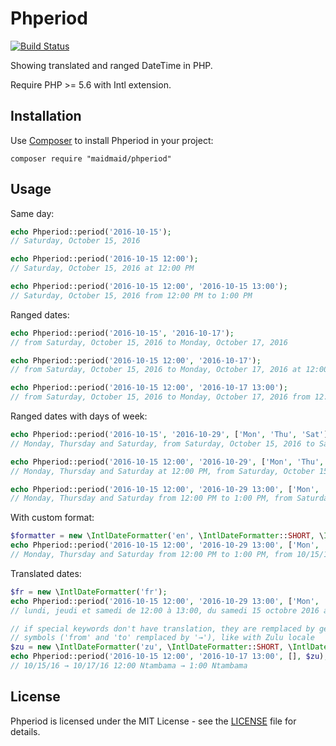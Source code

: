 Phperiod
========

[![Build Status](https://travis-ci.org/maidmaid/phperiod.svg?branch=master)](https://travis-ci.org/maidmaid/phperiod)   

Showing translated and ranged DateTime in PHP. 

Require PHP >= 5.6 with Intl extension.

## Installation

Use [Composer](http://getcomposer.org/) to install Phperiod in your project:

```shell
composer require "maidmaid/phperiod"
```


## Usage

Same day:

```php
echo Phperiod::period('2016-10-15');
// Saturday, October 15, 2016

echo Phperiod::period('2016-10-15 12:00');
// Saturday, October 15, 2016 at 12:00 PM

echo Phperiod::period('2016-10-15 12:00', '2016-10-15 13:00');
// Saturday, October 15, 2016 from 12:00 PM to 1:00 PM
```

Ranged dates:

```php
echo Phperiod::period('2016-10-15', '2016-10-17');
// from Saturday, October 15, 2016 to Monday, October 17, 2016

echo Phperiod::period('2016-10-15 12:00', '2016-10-17');
// from Saturday, October 15, 2016 to Monday, October 17, 2016 at 12:00 PM

echo Phperiod::period('2016-10-15 12:00', '2016-10-17 13:00');
// from Saturday, October 15, 2016 to Monday, October 17, 2016 from 12:00 PM to 1:00 PM
```

Ranged dates with days of week: 

```php
echo Phperiod::period('2016-10-15', '2016-10-29', ['Mon', 'Thu', 'Sat']);
// Monday, Thursday and Saturday, from Saturday, October 15, 2016 to Saturday, October 29, 2016

echo Phperiod::period('2016-10-15 12:00', '2016-10-29', ['Mon', 'Thu', 'Sat']);
// Monday, Thursday and Saturday at 12:00 PM, from Saturday, October 15, 2016 to Saturday, October 29, 2016

echo Phperiod::period('2016-10-15 12:00', '2016-10-29 13:00', ['Mon', 'Thu', 'Sat']);
// Monday, Thursday and Saturday from 12:00 PM to 1:00 PM, from Saturday, October 15, 2016 to Saturday, October 29, 2016
```

With custom format:

```php
$formatter = new \IntlDateFormatter('en', \IntlDateFormatter::SHORT, \IntlDateFormatter::SHORT);
echo Phperiod::period('2016-10-15 12:00', '2016-10-29 13:00', ['Mon', 'Thu', 'Sat'], $formatter);
// Monday, Thursday and Saturday from 12:00 PM to 1:00 PM, from 10/15/16 to 10/29/16
```

Translated dates:

```php
$fr = new \IntlDateFormatter('fr');
echo Phperiod::period('2016-10-15 12:00', '2016-10-29 13:00', ['Mon', 'Thu', 'Sat'], $fr);
// lundi, jeudi et samedi de 12:00 à 13:00, du samedi 15 octobre 2016 au samedi 29 octobre 2016

// if special keywords don't have translation, they are remplaced by generic
// symbols ('from' and 'to' remplaced by '→'), like with Zulu locale
$zu = new \IntlDateFormatter('zu', \IntlDateFormatter::SHORT, \IntlDateFormatter::SHORT);
echo Phperiod::period('2016-10-15 12:00', '2016-10-17 13:00', [], $zu);
// 10/15/16 → 10/17/16 12:00 Ntambama → 1:00 Ntambama
```

## License

Phperiod is licensed under the MIT License - see the [LICENSE](LICENSE) file for details.
